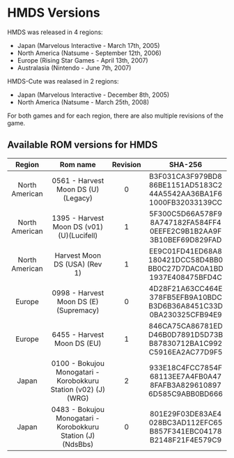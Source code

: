 
# HMDS Versions

HMDS was released in 4 regions: 
* Japan (Marvelous Interactive - March 17th, 2005)
* North America (Natsume - September 12th, 2006)
* Europe (Rising Star Games - April 13th, 2007)
* Australasia (Nintendo - June 7th, 2007)

HMDS-Cute was realased in 2 regions:
* Japan (Marvelous Interactive - December 8th, 2005)
* North America (Natsume - March 25th, 2008)

For both games and for each region, there are also multiple revisions of the game.

## Available ROM versions for HMDS
|     Region     	|                            Rom name                            	| Revision 	|                                    SHA-256                                   	|
|:--------------:	|:--------------------------------------------------------------:	|:--------:	|:----------------------------------------------------------------------------:	|
| North American 	| 0561 - Harvest Moon DS (U)(Legacy)                             	| 0        	| B3F031CA3F979BD8<br>86BE1151AD5183C2<br>44A5542AA36BA1F6<br>1000FB32033139CC 	|
| North American 	| 1395 - Harvest Moon DS (v01) (U)(Lucifell)                     	| 1        	| 5F300C5D66A578F9<br>8A747182FA584FF4<br>0EEFE2C9B1B2AA9F<br>3B10BEF69D829FAD 	|
| North American 	| Harvest Moon DS (USA) (Rev 1)                                  	| 1        	| EE9C01FD41ED68A8<br>180421DCC58D4BB0<br>BB0C27D7DAC0A1BD<br>1937E408475BFD4C 	|
| Europe         	| 0998 - Harvest Moon DS (E)(Supremacy)                          	| 0        	| 4D28F21A63CC464E<br>378FB5EFB9A10BDC<br>B3D6B36A8451C33D<br>0BA230325CFB94E9 	|
| Europe         	| 6455 - Harvest Moon DS (EU)                                    	| 1        	| 846CA75CA86781ED<br>D46B0D7891D5D73B<br>B87830712BA1C992<br>C5916EA2AC77D9F5 	|
| Japan          	| 0100 - Bokujou Monogatari - Korobokkuru Station (v02) (J)(WRG) 	| 2        	| 933E18C4FCC7854F<br>68113EE7A4FB0A47<br>8FAFB3A829610897<br>6D585C9ABB0BD666 	|
| Japan          	| 0483 - Bokujou Monogatari - Korobokkuru Station (J)(NdsBbs)    	| 0        	| 801E29F03DE83AE4<br>028BC3AD112EFC65<br>B857F341EBC04178<br>B2148F21F4E579C9 	|